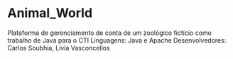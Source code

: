 # Animal_World
Plataforma de gerenciamento de conta de um zoológico fictício como trabalho de Java para o CTI
Linguagens: Java e Apache
Desenvolvedores: Carlos Soubhia, Lívia Vasconcellos

